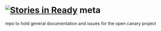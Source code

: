 [![Stories in Ready](https://badge.waffle.io/canaryio/meta.png?label=ready&title=Ready)](https://waffle.io/canaryio/meta)
meta
====

repo to hold general documentation and issues for the open canary project
